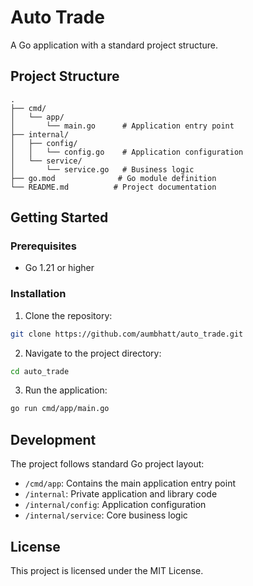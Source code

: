 # Auto Trade

A Go application with a standard project structure.

## Project Structure

```
.
├── cmd/
│   └── app/
│       └── main.go      # Application entry point
├── internal/
│   ├── config/
│   │   └── config.go    # Application configuration
│   └── service/
│       └── service.go   # Business logic
├── go.mod              # Go module definition
└── README.md          # Project documentation
```

## Getting Started

### Prerequisites

- Go 1.21 or higher

### Installation

1. Clone the repository:
```bash
git clone https://github.com/aumbhatt/auto_trade.git
```

2. Navigate to the project directory:
```bash
cd auto_trade
```

3. Run the application:
```bash
go run cmd/app/main.go
```

## Development

The project follows standard Go project layout:

- `/cmd/app`: Contains the main application entry point
- `/internal`: Private application and library code
- `/internal/config`: Application configuration
- `/internal/service`: Core business logic

## License

This project is licensed under the MIT License.
